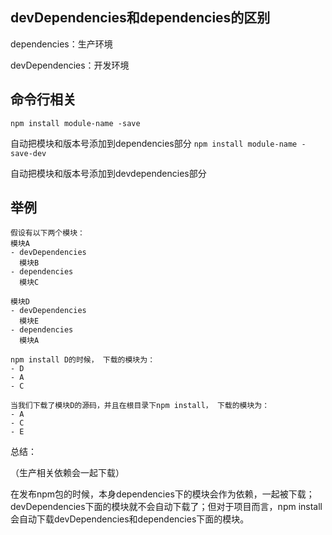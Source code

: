 ## devDependencies和dependencies的区别

dependencies：生产环境

devDependencies：开发环境

## 命令行相关

`npm install module-name -save` 

自动把模块和版本号添加到dependencies部分
`npm install module-name -save-dev` 

自动把模块和版本号添加到devdependencies部分

## 举例

```
假设有以下两个模块：
模块A
- devDependencies
  模块B
- dependencies
  模块C

模块D
- devDependencies
  模块E
- dependencies
  模块A

npm install D的时候， 下载的模块为：
- D
- A
- C

当我们下载了模块D的源码，并且在根目录下npm install， 下载的模块为：
- A
- C
- E
```

总结：

（生产相关依赖会一起下载）

在发布npm包的时候，本身dependencies下的模块会作为依赖，一起被下载；devDependencies下面的模块就不会自动下载了；但对于项目而言，npm install 会自动下载devDependencies和dependencies下面的模块。

